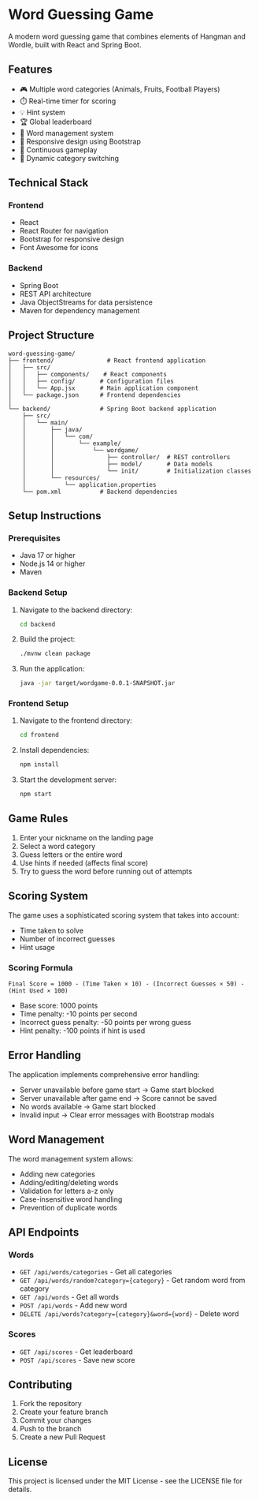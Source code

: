 # Word Guessing Game

A modern word guessing game that combines elements of Hangman and Wordle, built with React and Spring Boot.

## Features

- 🎮 Multiple word categories (Animals, Fruits, Football Players)
- ⏱️ Real-time timer for scoring
- 💡 Hint system
- 🏆 Global leaderboard
- 📝 Word management system
- 📱 Responsive design using Bootstrap
- 🔄 Continuous gameplay
- 🎯 Dynamic category switching

## Technical Stack

### Frontend

- React
- React Router for navigation
- Bootstrap for responsive design
- Font Awesome for icons

### Backend

- Spring Boot
- REST API architecture
- Java ObjectStreams for data persistence
- Maven for dependency management

## Project Structure

```
word-guessing-game/
├── frontend/               # React frontend application
│   ├── src/
│   │   ├── components/    # React components
│   │   ├── config/       # Configuration files
│   │   └── App.jsx       # Main application component
│   └── package.json      # Frontend dependencies
│
└── backend/              # Spring Boot backend application
    ├── src/
    │   └── main/
    │       ├── java/
    │       │   └── com/
    │       │       └── example/
    │       │           └── wordgame/
    │       │               ├── controller/  # REST controllers
    │       │               ├── model/       # Data models
    │       │               └── init/        # Initialization classes
    │       └── resources/
    │           └── application.properties
    └── pom.xml           # Backend dependencies
```

## Setup Instructions

### Prerequisites

- Java 17 or higher
- Node.js 14 or higher
- Maven

### Backend Setup

1. Navigate to the backend directory:
   ```bash
   cd backend
   ```
2. Build the project:
   ```bash
   ./mvnw clean package
   ```
3. Run the application:
   ```bash
   java -jar target/wordgame-0.0.1-SNAPSHOT.jar
   ```

### Frontend Setup

1. Navigate to the frontend directory:
   ```bash
   cd frontend
   ```
2. Install dependencies:
   ```bash
   npm install
   ```
3. Start the development server:
   ```bash
   npm start
   ```

## Game Rules

1. Enter your nickname on the landing page
2. Select a word category
3. Guess letters or the entire word
4. Use hints if needed (affects final score)
5. Try to guess the word before running out of attempts

## Scoring System

The game uses a sophisticated scoring system that takes into account:

- Time taken to solve
- Number of incorrect guesses
- Hint usage

### Scoring Formula

```
Final Score = 1000 - (Time Taken × 10) - (Incorrect Guesses × 50) - (Hint Used × 100)
```

- Base score: 1000 points
- Time penalty: -10 points per second
- Incorrect guess penalty: -50 points per wrong guess
- Hint penalty: -100 points if hint is used

## Error Handling

The application implements comprehensive error handling:

- Server unavailable before game start → Game start blocked
- Server unavailable after game end → Score cannot be saved
- No words available → Game start blocked
- Invalid input → Clear error messages with Bootstrap modals

## Word Management

The word management system allows:

- Adding new categories
- Adding/editing/deleting words
- Validation for letters a-z only
- Case-insensitive word handling
- Prevention of duplicate words

## API Endpoints

### Words

- `GET /api/words/categories` - Get all categories
- `GET /api/words/random?category={category}` - Get random word from category
- `GET /api/words` - Get all words
- `POST /api/words` - Add new word
- `DELETE /api/words?category={category}&word={word}` - Delete word

### Scores

- `GET /api/scores` - Get leaderboard
- `POST /api/scores` - Save new score

## Contributing

1. Fork the repository
2. Create your feature branch
3. Commit your changes
4. Push to the branch
5. Create a new Pull Request

## License

This project is licensed under the MIT License - see the LICENSE file for details.
